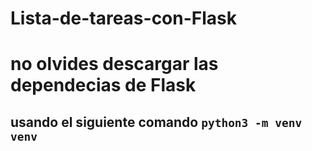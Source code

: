 # Lista-de-tareas-con-Flask

# no olvides descargar las dependecias de Flask
## usando el siguiente comando `python3 -m venv venv`
